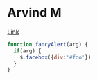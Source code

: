 # Arvind M

[Link](https://github.com/arvind-nexus)


```javascript
function fancyAlert(arg) {
  if(arg) {
    $.facebox({div:'#foo'})
  }
}
```
